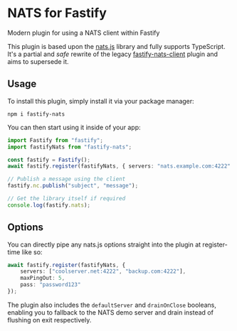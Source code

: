 # NATS for Fastify

Modern plugin for using a NATS client within Fastify

This plugin is based upon the [nats.js](https://github.com/nats-io/nats.js) library and fully supports TypeScript. It's a partial and *safe* rewrite of the legacy [fastify-nats-client](https://github.com/smartiniOnGitHub/fastify-nats-client) plugin and aims to supersede it.

## Usage

To install this plugin, simply install it via your package manager:

```shell
npm i fastify-nats
```

You can then start using it inside of your app:

```ts
import Fastify from "fastify";
import fastifyNats from "fastify-nats";

const fastify = Fastify();
await fastify.register(fastifyNats, { servers: "nats.example.com:4222" });

// Publish a message using the client
fastify.nc.publish("subject", "message");

// Get the library itself if required
console.log(fastify.nats);
```

## Options

You can directly pipe any nats.js options straight into the plugin at register-time like so:

```ts
await fastify.register(fastifyNats, {
    servers: ["coolserver.net:4222", "backup.com:4222"],
    maxPingOut: 5,
    pass: "password123"
});
```

The plugin also includes the `defaultServer` and `drainOnClose` booleans, enabling you to fallback to the NATS demo server and drain instead of flushing on exit respectively.
